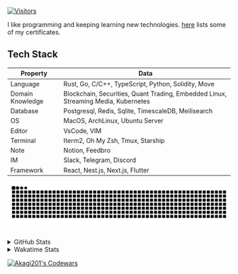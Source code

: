 <!-- markdownlint-disable MD041 MD010 MD033 -->
[![Visitors](https://api.visitorbadge.io/api/daily?path=Akagi201%2FAkagi201&label=Visitors%20Today&countColor=%2337d67a)](https://visitorbadge.io/status?path=Akagi201%2FAkagi201)

I like programming and keeping learning new technologies. [here](https://github.com/Akagi201/blockchain) lists some of my certificates.

## Tech Stack

| Property         	| Data                                                                               	|
|------------------	|------------------------------------------------------------------------------------	|
| Language         	| Rust, Go, C/C++, TypeScript, Python, Solidity, Move                                 |
| Domain Knowledge 	| Blockchain, Securities, Quant Trading, Embedded Linux, Streaming Media, Kubernetes 	|
| Database         	| Postgresql, Redis, Sqlite, TimescaleDB, Meilisearch                                 |
| OS               	| MacOS, ArchLinux, Ubuntu Server                                                     |
| Editor           	| VsCode, VIM                                                                        	|
| Terminal          | Iterm2, Oh My Zsh, Tmux, Starship                                                   |
| Note             	| Notion, Feedbro                                                                    	|
| IM               	| Slack, Telegram, Discord                                                            |
| Framework         | React, Nest.js, Next.js, Flutter                                                   	|

[![github contribution grid snake animation](https://raw.githubusercontent.com/Akagi201/Akagi201/output/github-contribution-grid-snake.svg#gh-light-mode-only)](https://github.com/Akagi201)

<details>
<summary>GitHub Stats</summary>
  <a href="https://github.com/Akagi201"><img alt="Profile Detail" src="https://raw.githubusercontent.com/Akagi201/Akagi201/master/profile-summary-card-output/dracula/0-profile-details.svg" /></a>
  <a href="https://github.com/Akagi201"><img alt="Github Stats" src="https://raw.githubusercontent.com/Akagi201/Akagi201/master/profile-summary-card-output/dracula/3-stats.svg" /></a>
  <a href="https://github.com/Akagi201"><img alt="Lang By Commits" src="https://raw.githubusercontent.com/Akagi201/Akagi201/master/profile-summary-card-output/dracula/2-most-commit-language.svg" /></a>
</details>

<details>
<summary>Wakatime Stats</summary>
<br>

<!--START_SECTION:waka-->

```txt
From: 28 June 2023 - To: 05 July 2023

Total Time: 60 hrs 48 mins

Other             51 hrs 37 mins  █████████████████████▒░░░   84.88 %
sh                4 hrs 24 mins   █▓░░░░░░░░░░░░░░░░░░░░░░░   07.25 %
Markdown          1 hr 22 mins    ▓░░░░░░░░░░░░░░░░░░░░░░░░   02.26 %
Rust              1 hr            ▒░░░░░░░░░░░░░░░░░░░░░░░░   01.66 %
TOML              52 mins         ▒░░░░░░░░░░░░░░░░░░░░░░░░   01.44 %
YAML              51 mins         ▒░░░░░░░░░░░░░░░░░░░░░░░░   01.40 %
TypeScript        23 mins         ░░░░░░░░░░░░░░░░░░░░░░░░░   00.65 %
Go                7 mins          ░░░░░░░░░░░░░░░░░░░░░░░░░   00.21 %
Protocol Buffer   5 mins          ░░░░░░░░░░░░░░░░░░░░░░░░░   00.14 %
JSON              3 mins          ░░░░░░░░░░░░░░░░░░░░░░░░░   00.08 %
```

<!--END_SECTION:waka-->

</details>

<a href="https://www.codewars.com/users/Akagi201"><img alt="Akagi201's Codewars" src="https://www.codewars.com/users/Akagi201/badges/small"></a>
